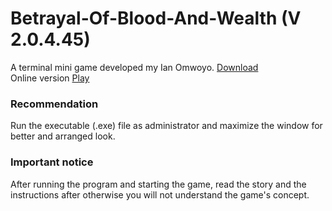 # Betrayal-Of-Blood-And-Wealth (V 2.0.4.45)
A terminal mini game developed my Ian Omwoyo.
[Download](https://github.com/SilverSwag/Betrayal-Of-Blood-And-Wealth/archive/refs/heads/main.zip) <br>
Online version [Play](https://9gs122vh-5500.usw3.devtunnels.ms/)
### Recommendation
Run the executable (.exe) file as administrator and maximize the window for better and arranged look.
### Important notice
After running the program and starting the game, read the story and the instructions after otherwise you will not understand the game's concept.
